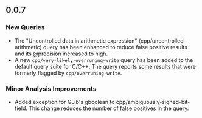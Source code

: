 ## 0.0.7

### New Queries

* The "Uncontrolled data in arithmetic expression" (cpp/uncontrolled-arithmetic) query has been enhanced to reduce false positive results and its @precision increased to high.
* A new `cpp/very-likely-overruning-write` query has been added to the default query suite for C/C++. The query reports some results that were formerly flagged by `cpp/overruning-write`.

### Minor Analysis Improvements

* Added exception for GLib's gboolean to cpp/ambiguously-signed-bit-field.
  This change reduces the number of false positives in the query.
